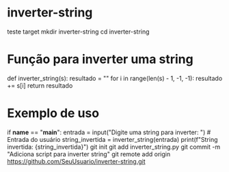 # inverter-string
teste target
mkdir inverter-string
cd inverter-string

# Função para inverter uma string
def inverter_string(s):
    resultado = ""
    for i in range(len(s) - 1, -1, -1):
        resultado += s[i]
    return resultado

# Exemplo de uso
if __name__ == "__main__":
    entrada = input("Digite uma string para inverter: ")  # Entrada do usuário
    string_invertida = inverter_string(entrada)
    print(f"String invertida: {string_invertida}")
git init
git add inverter_string.py
git commit -m "Adiciona script para inverter string"
git remote add origin https://github.com/SeuUsuario/inverter-string.git

